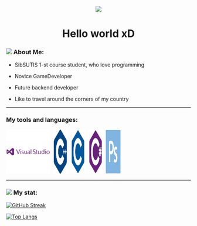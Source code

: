<div id="header" align="center">
  <img src="https://media.giphy.com/media/v1.Y2lkPTc5MGI3NjExZGI3MTYyZTNkNWFmNGNkMWY2ZTFiZmY4ODRlMDcwOWNkMjU2NWEwZSZlcD12MV9pbnRlcm5hbF9naWZzX2dpZklkJmN0PWc/vzO0Vc8b2VBLi/giphy.gif" width="200"/>
  
  <h1>
    Hello world xD
  </h1>

</div>

### <img src="https://media.giphy.com/media/v1.Y2lkPTc5MGI3NjExOThhZGQ2OTczMjZmNDUzMmYyZGQyMGU2MzVjMmZiNjc0ODRhYTIzMiZlcD12MV9pbnRlcm5hbF9naWZzX2dpZklkJmN0PXM/26BRt5hkD6hLzTl3q/giphy.gif" width="30px"/> About Me:
  
  - SibSUTIS 1-st course student, who love programming
  
  - Novice GameDeveloper
  
  - Future backend developer
  
  - Like to travel around the corners of my country

---

### My tools and languages:

  <img src="https://github.com/devicons/devicon/blob/master/icons/visualstudio/visualstudio-plain-wordmark.svg" title="Visual Studio" alt="Visual Studio" width="120" height="120"/>&nbsp;
  <img src="https://github.com/devicons/devicon/blob/master/icons/cplusplus/cplusplus-plain.svg" title="C++" alt="C++" width="40" height="120"/>&nbsp;
  <img src="https://github.com/devicons/devicon/blob/master/icons/c/c-plain.svg" title="C" alt="C" width="40" height="120"/>&nbsp;
  <img src="https://github.com/devicons/devicon/blob/master/icons/csharp/csharp-plain.svg" title="Csharp" alt="Csharp" width="40" height="120"/>&nbsp;
  <img src="https://github.com/devicons/devicon/blob/master/icons/photoshop/photoshop-plain.svg" title="Photoshop" alt="Photoshop" width="40" height="120"/>&nbsp;

---
### <img src="https://media.giphy.com/media/v1.Y2lkPTc5MGI3NjExOThhZGQ2OTczMjZmNDUzMmYyZGQyMGU2MzVjMmZiNjc0ODRhYTIzMiZlcD12MV9pbnRlcm5hbF9naWZzX2dpZklkJmN0PXM/26BRt5hkD6hLzTl3q/giphy.gif" width="30px"/> My stat:
  [![GitHub Streak](http://github-readme-streak-stats.herokuapp.com?user=Kamysdev&theme=dark&background=000000)](https://git.io/streak-stats)
  
  [![Top Langs](https://github-readme-stats.vercel.app/api/top-langs/?username=Kamysdev&layout=compact&theme=vision-friendly-dark)](https://github.com/anuraghazra/github-readme-stats)
